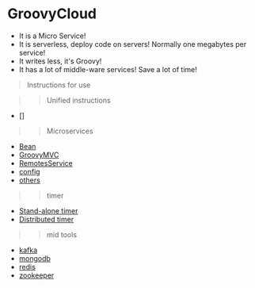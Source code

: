 # GroovyCloud

- It is a Micro Service!
- It is serverless, deploy code on servers! Normally one megabytes per service!
- It writes less, it's Groovy!
- It has a lot of middle-ware services! Save a lot of time! 
>Instructions for use

>>Unified instructions
- []
>>Microservices
- [Bean](https://github.com/dobybros/GroovyCloud/blob/master/explanation/common/bean.md)
- [GroovyMVC](https://github.com/dobybros/GroovyCloud/blob/master/explanation/common/restInterface.md)
- [RemotesService](https://github.com/dobybros/GroovyCloud/blob/master/explanation/common/service.md)
- [config](https://github.com/dobybros/GroovyCloud/blob/master/explanation/common/config.md)
- [others](https://github.com/dobybros/GroovyCloud/blob/master/explanation/common/others.md)
>> timer
- [Stand-alone timer](https://github.com/dobybros/GroovyCloud/blob/master/explanation/timer/timer.md)
- [Distributed timer](https://github.com/dobybros/GroovyCloud/blob/master/explanation/timer/scheduleTask.md)
>> mid tools
- [kafka](https://github.com/dobybros/GroovyCloud/blob/master/explanation/tools/kafka.md)
- [mongodb](https://github.com/dobybros/GroovyCloud/blob/master/explanation/tools/mongo.md)
- [redis](https://github.com/dobybros/GroovyCloud/blob/master/explanation/tools/redis.md)
- [zookeeper](https://github.com/dobybros/GroovyCloud/blob/master/explanation/tools/zookeeper.md)
